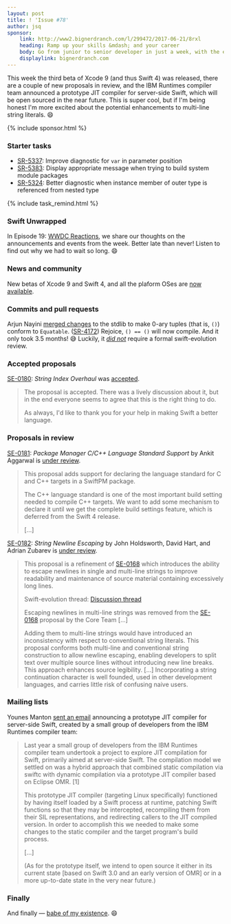 ```yaml
---
layout: post
title: ! 'Issue #78'
author: jsq
sponsor:
    link: http://www2.bignerdranch.com/l/299472/2017-06-21/8rxl
    heading: Ramp up your skills &mdash; and your career
    body: Go from junior to senior developer in just a week, with the experts who have taught iOS from the very beginning.
    displaylink: bignerdranch.com
---
```


This week the third beta of Xcode 9 (and thus Swift 4) was released, there are a couple of new proposals in review, and the IBM Runtimes compiler team announced a prototype JIT compiler for server-side Swift, which will be open sourced in the near future. This is super cool, but if I'm being honest I'm more excited about the potential enhancements to multi-line string literals. 😄

<!--excerpt-->

{% include sponsor.html %}

### Starter tasks

- [SR-5337](https://bugs.swift.org/browse/SR-5337): Improve diagnostic for `var` in parameter position
- [SR-5383](https://bugs.swift.org/browse/SR-5383): Display appropriate message when trying to build system module packages
- [SR-5324](https://bugs.swift.org/browse/SR-5324): Better diagnostic when instance member of outer type is referenced from nested type

{% include task_remind.html %}

### Swift Unwrapped

In Episode 19: [WWDC Reactions](https://spec.fm/podcasts/swift-unwrapped), we share our thoughts on the announcements and events from the week. Better late than never! Listen to find out why we had to wait so long. 😄

### News and community

New betas of Xcode 9 and Swift 4, and all the plaform OSes are [now available](https://developer.apple.com/news/?id=07102017a).

### Commits and pull requests

Arjun Nayini [merged changes](https://github.com/apple/swift/pull/8354) to the stdlib to make 0-ary tuples (that is, `()`) conform to `Equatable`. ([SR-4172](https://bugs.swift.org/browse/SR-4172)) Rejoice, `() == ()` will now compile. And it only took 3.5 months! 😅 Luckily, it [*did not*](https://lists.swift.org/pipermail/swift-evolution/Week-of-Mon-20170710/038032.html) require a formal swift-evolution review.

### Accepted proposals

[SE-0180](https://github.com/apple/swift-evolution/blob/master/proposals/0180-string-index-overhaul.md): *String Index Overhaul* was [accepted](https://lists.swift.org/pipermail/swift-evolution/Week-of-Mon-20170703/037942.html).

> The proposal is accepted. There was a lively discussion about it, but in the end everyone seems to agree that this is the right thing to do.
>
> As always, I'd like to thank you for your help in making Swift a better language.

### Proposals in review

[SE-0181](https://github.com/apple/swift-evolution/blob/master/proposals/0181-package-manager-cpp-language-version.md): *Package Manager C/C++ Language Standard Support* by Ankit Aggarwal is [under review](https://lists.swift.org/pipermail/swift-evolution-announce/2017-July/000389.html).

> This proposal adds support for declaring the language standard for C and C++ targets in a SwiftPM package.
>
> The C++ language standard is one of the most important build setting needed to compile C++ targets. We want to add some mechanism to declare it until we get the complete build settings feature, which is deferred from the Swift 4 release.
>
> [...]

[SE-0182](https://github.com/apple/swift-evolution/blob/master/proposals/0182-newline-escape-in-strings.md): *String Newline Escaping* by John Holdsworth, David Hart, and Adrian Zubarev is [under review](https://lists.swift.org/pipermail/swift-evolution-announce/2017-July/000390.html).

> This proposal is a refinement of [SE-0168](0168-multi-line-string-literals.md) which introduces the ability to escape newlines in single and multi-line strings to improve readability and maintenance of source material containing excessively long lines.
>
> Swift-evolution thread: [Discussion thread](https://lists.swift.org/pipermail/swift-evolution/Week-of-Mon-20170417/035923.html)
>
> Escaping newlines in multi-line strings was removed from the [SE-0168](0168-multi-line-string-literals.md) proposal by the Core Team [...]
>
> Adding them to multi-line strings would have introduced an inconsistency with respect to conventional string literals. This proposal conforms both multi-line and conventional string construction to allow newline escaping, enabling developers to split text over multiple source lines without introducing new line breaks. This approach enhances source legibility. [...] Incorporating a string continuation character is well founded, used in other development languages, and carries little risk of confusing naive users.


### Mailing lists

Younes Manton [sent an email](https://lists.swift.org/pipermail/swift-evolution/Week-of-Mon-20170710/037970.html) announcing a prototype JIT compiler for server-side Swift, created by a small group of developers from the IBM Runtimes compiler team:

> Last year a small group of developers from the IBM Runtimes compiler team
undertook a project to explore JIT compilation for Swift, primarily aimed
at server-side Swift. The compilation model we settled on was a hybrid
approach that combined static compilation via swiftc with dynamic
compilation via a prototype JIT compiler based on Eclipse OMR. [1]
>
> This prototype JIT compiler (targeting Linux specifically) functioned by
having itself loaded by a Swift process at runtime, patching Swift
functions so that they may be intercepted, recompiling them from their SIL
representations, and redirecting callers to the JIT compiled version. In
order to accomplish this we needed to make some changes to the static
compiler and the target program's build process.
>
> [...]
>
> (As for the prototype itself, we intend to open source it either in its
current state [based on Swift 3.0 and an early version of OMR] or in a more
up-to-date state in the very near future.)

### Finally

And finally &mdash; [babe of my existence](https://twitter.com/daniel_dunbar/status/884507290170216448). 😄
